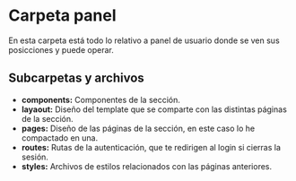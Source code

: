 # Carpeta panel

En esta carpeta está todo lo relativo a panel de usuario donde se ven sus posicciones y puede operar.

## Subcarpetas y archivos

- **components:** Componentes de la sección.
- **layaout:** Diseño del template que se comparte con las distintas páginas de la sección.
- **pages:** Diseño de las páginas de la sección, en este caso lo he compactado en una.
- **routes:** Rutas de la autenticación, que te redirigen al login si cierras la sesión.
- **styles:** Archivos de estilos relacionados con las páginas anteriores.
